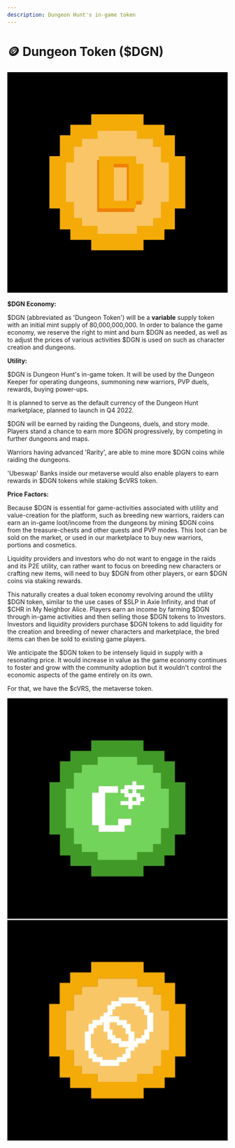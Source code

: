 ```yaml
---
description: Dungeon Hunt's in-game token
---
```


# 🪙 Dungeon Token ($DGN)

****![](<../.gitbook/assets/DGN gif.gif>)****

**$DGN Economy:**

$DGN (abbreviated as 'Dungeon Token') will be a **variable** supply token with an initial mint supply of 80,000,000,000. In order to balance the game economy, we reserve the right to mint and burn $DGN as needed, as well as to adjust the prices of various activities $DGN is used on such as character creation and dungeons.

**Utility:**

$DGN is Dungeon Hunt's in-game token. It will be used by the Dungeon Keeper for operating dungeons, summoning new warriors, PVP duels, rewards, buying power-ups.

It is planned to serve as the default currency of the Dungeon Hunt marketplace, planned to launch in Q4 2022.

$DGN will be earned by raiding the Dungeons, duels, and story mode. Players stand a chance to earn more $DGN progressively, by competing in further dungeons and maps.

Warriors having advanced 'Rarity', are able to mine more $DGN coins while raiding the dungeons.

'Ubeswap' Banks inside our metaverse would also enable players to earn rewards in $DGN tokens while staking $cVRS token.

**Price Factors:**

Because $DGN is essential for game-activities associated with utility and value-creation for the platform, such as breeding new warriors, raiders can earn an in-game loot/income from the dungeons by mining $DGN coins from the treasure-chests and other quests and PVP modes. This loot can be sold on the market, or used in our marketplace to buy new warriors, portions and cosmetics.

Liquidity providers and investors who do not want to engage in the raids and its P2E utility, can rather want to focus on breeding new characters or crafting new items, will need to buy $DGN from other players, or earn $DGN coins via staking rewards.

This naturally creates a dual token economy revolving around the utility $DGN token, similar to the use cases of $SLP in Axie Infinity, and that of $CHR in My Neighbor Alice. Players earn an income by farming $DGN through in-game activities and then selling those $DGN tokens to Investors. Investors and liquidity providers purchase $DGN tokens to add liquidity for the creation and breeding of newer characters and marketplace, the bred items can then be sold to existing game players.

We anticipate the $DGN token to be intensely liquid in supply with a resonating price. It would increase in value as the game economy continues to foster and grow with the community adoption but it wouldn't control the economic aspects of the game entirely on its own.

For that, we have the $cVRS, the metaverse token.

![](<../.gitbook/assets/CUSD gif.gif>)![](<../.gitbook/assets/CELO gif (1).gif>)
